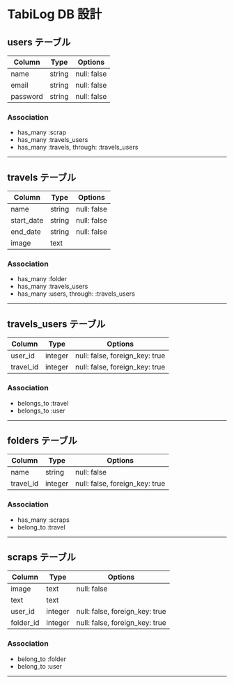 # TabiLog DB 設計

## users テーブル

| Column   | Type   | Options     |
| -------- | ------ | ----------- |
| name     | string | null: false |
| email    | string | null: false |
| password | string | null: false |

### Association

- has_many :scrap
- has_many :travels_users
- has_many :travels, through: :travels_users

---

## travels テーブル

| Column     | Type   | Options     |
| ---------- | ------ | ----------- |
| name       | string | null: false |
| start_date | string | null: false |
| end_date   | string | null: false |
| image      | text   |             |

### Association

- has_many :folder
- has_many :travels_users
- has_many :users, through: :travels_users

---

## travels_users テーブル

| Column    | Type    | Options                        |
| --------- | ------- | ------------------------------ |
| user_id   | integer | null: false, foreign_key: true |
| travel_id | integer | null: false, foreign_key: true |

### Association

- belongs_to :travel
- belongs_to :user

---

## folders テーブル

| Column    | Type    | Options                        |
| --------- | ------- | ------------------------------ |
| name      | string  | null: false                    |
| travel_id | integer | null: false, foreign_key: true |

### Association

- has_many :scraps
- belong_to :travel

---

## scraps テーブル

| Column    | Type    | Options                        |
| --------- | ------- | ------------------------------ |
| image     | text    | null: false                    |
| text      | text    |                                |
| user_id   | integer | null: false, foreign_key: true |
| folder_id | integer | null: false, foreign_key: true |


### Association

- belong_to :folder
- belong_to :user

---
